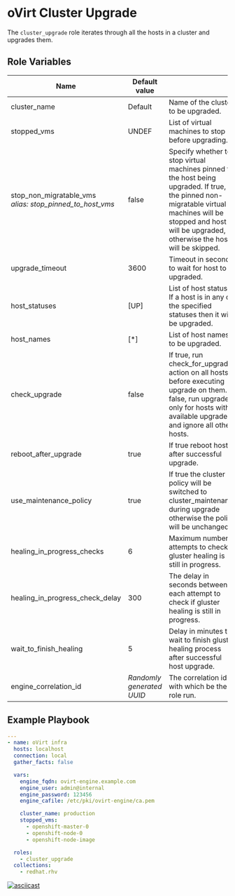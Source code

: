 oVirt Cluster Upgrade
=========

The `cluster_upgrade` role iterates through all the hosts in a cluster and upgrades them.

Role Variables
--------------

| Name                    | Default value         |                                                     |
|-------------------------|-----------------------|-----------------------------------------------------|
| cluster_name            | Default               | Name of the cluster to be upgraded.                 |
| stopped_vms             | UNDEF                 | List of virtual machines to stop before upgrading.      |
| stop_non_migratable_vms <br/> <i>alias: stop_pinned_to_host_vms</i>  | false                 | Specify whether to stop virtual machines pinned to the host being upgraded. If true, the pinned non-migratable virtual machines will be stopped and host will be upgraded, otherwise the host will be skipped. |
| upgrade_timeout         | 3600                  | Timeout in seconds to wait for host to be upgraded. |
| host_statuses           | [UP]                  | List of host statuses. If a host is in any of the specified statuses then it will be upgraded. |
| host_names              | [\*]                  | List of host names to be upgraded.        |
| check_upgrade           | false                 | If true, run check_for_upgrade action on all hosts before executing upgrade on them. If false, run upgrade only for hosts with available upgrades and ignore all other hosts. |
| reboot_after_upgrade    | true                  | If true reboot hosts after successful upgrade. |
| use_maintenance_policy  | true                  | If true the cluster policy will be switched to cluster_maintenance during upgrade otherwise the policy will be unchanged. |
| healing_in_progress_checks            | 6                     | Maximum number of attempts to check if gluster healing is still in progress. |
| healing_in_progress_check_delay              | 300                   | The delay in seconds between each attempt to check if gluster healing is still in progress.    |
| wait_to_finish_healing  | 5                     | Delay in minutes to wait to finish gluster healing process after successful host upgrade.             |
| engine_correlation_id   | <i>Randomly generated UUID</i> | The correlation id with which be the role run. |

Example Playbook
----------------

```yaml
---
- name: oVirt infra
  hosts: localhost
  connection: local
  gather_facts: false

  vars:
    engine_fqdn: ovirt-engine.example.com
    engine_user: admin@internal
    engine_password: 123456
    engine_cafile: /etc/pki/ovirt-engine/ca.pem

    cluster_name: production
    stopped_vms:
      - openshift-master-0
      - openshift-node-0
      - openshift-node-image

  roles:
    - cluster_upgrade
  collections:
    - redhat.rhv
```

[![asciicast](https://asciinema.org/a/122760.png)](https://asciinema.org/a/122760)
